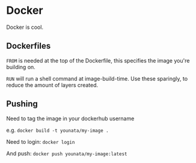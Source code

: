 # Docker

Docker is cool.

## Dockerfiles

`FROM` is needed at the top of the Dockerfile, this specifies the image you're building on.

`RUN` will run a shell command at image-build-time. Use these sparingly, to reduce the amount of layers created.

## Pushing

Need to tag the image in your dockerhub username

e.g. `docker build -t younata/my-image .`

Need to login: `docker login`

And push: `docker push younata/my-image:latest`
